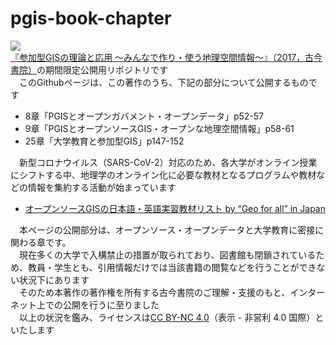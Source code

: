# pgis-book-chapter
![](https://i.imgur.com/7vfcHWj.jpg)<br>
[『参加型GISの理論と応用 〜みんなで作り・使う地理空間情報〜』（2017，古今書院）](http://www.kokon.co.jp/book/b281804.html)の期間限定公開用リポジトリです<br>
　このGithubページは、この著作のうち、下記の部分について公開するものです

* 8章「PGISとオープンガバメント・オープンデータ」p52-57
* 9章「PGISとオープンソースGIS・オープンな地理空間情報」p58-61
* 25章「大学教育と参加型GIS」p147-152

　新型コロナウイルス（SARS-CoV-2）対応のため、各大学がオンライン授業にシフトする中、地理学のオンライン化に必要な教材となるプログラムや教材などの情報を集約する活動が始まっています

* [オープンソースGISの日本語・英語実習教材リスト by “Geo for all” in Japan](https://hackmd.io/@tosseto/geoforalljapan)

　本ページの公開部分は、オープンソース・オープンデータと大学教育に密接に関わる章です。<br>
　現在多くの大学で入構禁止の措置が取られており、図書館も閉鎖されているため、教員・学生とも、引用情報だけでは当該書籍の閲覧などを行うことができない状況下にあります<br>
　そのため本著作の著作権を所有する古今書院のご理解・支援のもと、インターネット上での公開を行うに至りました<br>
　以上の状況を鑑み、ライセンスは[CC BY-NC 4.0](https://creativecommons.org/licenses/by-nc/4.0/deed.ja)（表示 - 非営利 4.0 国際）といたします
